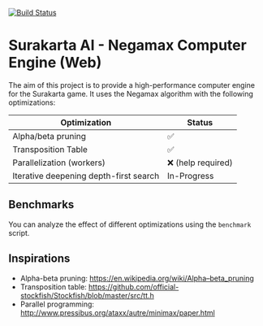 [![Build Status](https://dev.azure.com/SurakartaArcade/Surakarta/_apis/build/status/SurakartaArcade.surakarta-ai?branchName=master)](https://dev.azure.com/SurakartaArcade/Surakarta/_build/latest?definitionId=2&branchName=master)

# Surakarta AI - Negamax Computer Engine (Web)

The aim of this project is to provide a high-performance computer engine for the Surakarta game. It uses the Negamax algorithm
with the following optimizations:


| Optimization                             | Status             |
|------------------------------------------|--------------------|
| Alpha/beta pruning                       | :white_check_mark: |
| Transposition Table                      | :white_check_mark: |
| Parallelization (workers)                | :x: (help required)|
| Iterative deepening depth-first search   | In-Progress        |

## Benchmarks

You can analyze the effect of different optimizations using the `benchmark` script.

## Inspirations

* Alpha-beta pruning: https://en.wikipedia.org/wiki/Alpha–beta_pruning
* Transposition table: https://github.com/official-stockfish/Stockfish/blob/master/src/tt.h
* Parallel programming: http://www.pressibus.org/ataxx/autre/minimax/paper.html

